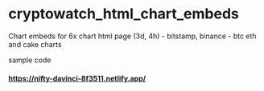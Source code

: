 # cryptowatch_html_chart_embeds

Chart embeds for 6x chart html page (3d, 4h) - bitstamp, binance - btc eth and cake charts

sample code

#### https://nifty-davinci-8f3511.netlify.app/
